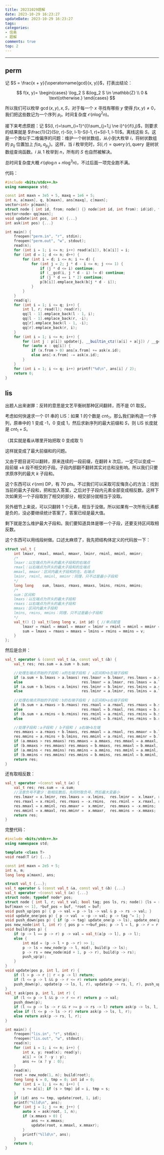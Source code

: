```yaml
---
title: 20231029题解
date: 2023-10-29 16:23:27
updateDate: 2023-10-29 16:23:27
tags:
categories:
- 信奥
- 题解
comments: true
top: 2
---
```


---
<!--more-->

## perm

记 $S = \frac{x + y}{\operatorname{gcd}(x, y)}$，打表出结论：

$$
f(x, y)=
    \begin{cases}
    \log_2 S &\log_2 S \in \mathbb{Z} \\
    0 & \text{otherwise.}
    \end{cases}
$$

所以我们可以枚举 $\operatorname{gcd}(x, y),x,S$，对于每一个 $x$ 寻找有哪些 $y$ 使得 $f(x, y) \ne 0$，我们把这些数记为一个序列 $p_i$。时间复杂度 $\mathcal{O}(n\log^2{n})$。

接下来考虑原题：记 $S(l, r)=\sum_{i=1}^{l}\sum_{j=1,j \ne i}^{r}f(i,j)$，则要求的结果就是 $\frac{1}{2}(S(r, r)-S(r, l-1)-S(l-1, r)+S(l-1, l-1))$。离线这些 $S$。这是一个类似于二维偏序的问题：维护一个树状数组，从小到大枚举 $i$，将树状数组的 $p_{ij}$ 位置加上 $f(a_i, a_{p_{ij}})$。这样，当 $i$ 枚举完时，$S(i, r)=\operatorname{query}(r),\operatorname{query}$ 是树状数组查询函数。$i$ 从 1 枚举到 $n$，所有的 $S$ 也自然被解决。

总时间复杂度大概 $\mathcal{O}(q \log n + n \log^3 n)$，不过后面一项完全跑不满。

代码：

```cpp
#include <bits/stdc++.h>
using namespace std;

const int maxn = 3e5 + 5, maxq = 1e6 + 5;
int n, a[maxn], q, b[maxn], ans[maxq], c[maxn];
vector<int> p[maxn];
struct node { int id, from; node() {} node(int id, int from): id(id), from(from) {}};
vector<node> qq[maxn];
void update(int pos, int x) {...}
int ask(int pos) {...}

int main() {
    freopen("perm.in", "r", stdin);
    freopen("perm.out", "w", stdout);
    read(n);
    for (int i = 1; i <= n; i++) read(a[i]), b[a[i]] = i;
    for (int d = 1; d <= n; d++) {
        for (int i = d; i <= n; i += d) {
            for (int j = 2; j * d - i <= n; j <<= 1) {
                if (j * d <= i) continue;
                if (__gcd(i, j * d - i) != d) continue;
                if (j * d == i * 2) continue;
                p[b[i]].emplace_back(b[j * d - i]);
            }
        }
    }
    read(q);
    for (int i = 1; i <= q; i++) {
        int l, r; read(l); read(r);
        qq[l - 1].emplace_back(l - 1, i);
        qq[l - 1].emplace_back(r, -i);
        qq[r].emplace_back(l - 1, -i);
        qq[r].emplace_back(r, i);
    }
    for (int i = 1; i <= n; i++) {
        for (int j : p[i]) update(j, __builtin_ctz((a[i] + a[j]) / __gcd(a[i], a[j])));
        for (auto x : qq[i]) {
            if (x.from > 0) ans[x.from] += ask(x.id);
            else ans[-x.from] -= ask(x.id);
        }
    }
    for (int i = 1; i <= q; i++) printf("%d\n", ans[i] / 2);
    return 0;
}
```

## lis

出题人出来谢罪：反转的意思是文艺平衡树那种区间翻转，而不是 01 取反。

考虑如何快速求一个 01 串的 LIS：如果 1 的个数是 $cnt_1$，那么我们新构造一个序列，原串中的 1 变成 -1，0 变成 1，然后求新序列的最大前缀和 $S$，则 LIS 长度就是 $cnt_1 + S$。

（其实就是看从哪里开始把取 0 变成取 1）

这样就变成了最大前缀和的问题。

又由于题目说可以翻转，原来连续的一段前缀，在翻转 $k$ 次后，一定可以变成一段前缀 +$k$ 段不相交的子段。子段内部翻不翻转其实对总和没影响。所以我们只要求原序列的最大 $k$ 子段和。

这个东西可以 $\mathcal{O}(nm)$ DP，有 70 pts。不过我们可以采取可反悔贪心的方法：找到当前的最大子段和，把和加入答案，之后对于子段内元素全部变成相反数。这样下次如果另一个子段取到了相交的部分，相交部分就相当于没取。

另外细节上来说，可以只翻转 1 个元素，相当于没做。所以如果有一次所有元素都是负的，没必要继续统计答案了，答案已经是最大值。

剩下就是怎么维护最大子段和。我们要知道具体是哪一个子段，还要支持区间取相反数。

这个东西可以用线段树做。口述太麻烦了，我先把结构体定义的代码放一下：

```cpp
struct val_t { 
    int lmaxr, rmaxl, mmaxl, mmaxr, lminr, rminl, mminl, mminr; 
    /*
    lmaxr：以左端点为开头的最大子段和的右端点
    rmaxl：以右端点为开头的最大子段和的左端点
    mmaxl, mmaxr：区间内最大子段和的左、右端点
    lminr, rminl, mminl, mminr：同理，只不过是最小子段和
    */
    long long    sum, lmaxs, rmaxs, mmaxs, lmins, rmins, mmins; 
    /*
    sum：区间和
    lmaxs：以左端点为开头的最大子段和
    rmaxs：以右端点为开头的最大子段和
    mmaxs：区间内最大子段和
    lmins, rmins, mmins：同理，只不过是最小子段和
    */
    val_t() {} val_t(long long v, int id) { //单点赋值
        lmaxr = rmaxl = mmaxl = mmaxr = lminr = rminl = mminl = mminr = id;
        sum = lmaxs = rmaxs = mmaxs = lmins = rmins = mmins = v;
    }
};
```

然后是合并：

```cpp
val_t operator & (const val_t &a, const val_t &b) {
    val_t res; res.sum = a.sum + b.sum;

    //处理左端点开始的子段和：a的左端子段和 / a区间和+b左端子段和
    if (a.sum + b.lmaxs > a.lmaxs) res.lmaxr = b.lmaxr, res.lmaxs = a.sum + b.lmaxs;
    else                           res.lmaxr = a.lmaxr, res.lmaxs = a.lmaxs;
    if (a.sum + b.lmins < a.lmins) res.lminr = b.lminr, res.lmins = a.sum + b.lmins;
    else                           res.lminr = a.lminr, res.lmins = a.lmins;
    
    //处理右端点开始的子段和：b的右端子段和 / b区间和+a右端子段和
    if (b.sum + a.rmaxs > b.rmaxs) res.rmaxl = a.rmaxl, res.rmaxs = b.sum + a.rmaxs;
    else                           res.rmaxl = b.rmaxl, res.rmaxs = b.rmaxs;
    if (b.sum + a.rmins < b.rmins) res.rminl = a.rminl, res.rmins = b.sum + a.rmins;
    else                           res.rminl = b.rminl, res.rmins = b.rmins;

    //处理子段和：a子段和 / b子段和 / a右端+b左端
    res.mmaxs = a.rmaxs + b.lmaxs, res.mmaxl = a.rmaxl, res.mmaxr = b.lmaxr;
    res.mmins = a.rmins + b.lmins, res.mminl = a.rminl, res.mminr = b.lminr;
    if (a.mmaxs > res.mmaxs) res.mmaxs = a.mmaxs, res.mmaxl = a.mmaxl, res.mmaxr = a.mmaxr;
    if (b.mmaxs > res.mmaxs) res.mmaxs = b.mmaxs, res.mmaxl = b.mmaxl, res.mmaxr = b.mmaxr;
    if (a.mmins < res.mmins) res.mmins = a.mmins, res.mminl = a.mminl, res.mminr = a.mminr;
    if (b.mmins < res.mmins) res.mmins = b.mmins, res.mminl = b.mminl, res.mminr = b.mminr;
    return res;
}
```

还有取相反数：

```cpp
val_t operator ~(const val_t &x) {
    val_t res; res.sum = -x.sum; 
    //注意负号不要少：取相反数后，先同时取负号，然后最大变最小
    res.lmaxr = x.lminr, res.lmaxs = -x.lmins,  res.lminr =  x.lmaxr, res.lmins = -x.lmaxs;
    res.rmaxl = x.rminl, res.rmaxs = -x.rmins,  res.rminl =  x.rmaxl, res.rmins = -x.rmaxs;
    res.mmaxl = x.mminl, res.mmaxr =  x.mminr,  res.mmaxs = -x.mmins;
    res.mminl = x.mmaxl, res.mminr =  x.mmaxr,  res.mmins = -x.mmaxs;
    return res;
}
```

完整代码：

```cpp
#include <bits/stdc++.h>
using namespace std;

template <class T>
void read(T &r) {...}

const int maxn = 2e5 + 5;
int n, m;
long long a[maxn], ans;

struct val_t {...};
val_t operator & (const val_t &a, const val_t &b) {...}
val_t operator ~(const val_t &x) {...}
struct node; typedef node* pos;
struct node { int l, r; val_t val; bool tag; pos ls, rs; node() {ls = rs = this;}}
buf[maxn << 1], *buf_pos = buf, *root = buf;
void push_up(pos p) { p -> val = p -> ls -> val & p -> rs -> val; }
void update_one(pos p) { p -> val  = ~p -> val; p -> tag ^= 1; }
void push_down(pos p) { if (p -> tag) update_one(p -> ls), update_one(p -> rs), p -> tag = false; }
pos new_node(int l, int r) { pos p = ++buf_pos; p -> l = l, p -> r = r, p -> ls = p -> rs = buf; return p; }
void build(pos p) { 
    if (p -> l == p -> r) p -> val = val_t(a[p -> l], p -> l);
    else {
        int mid = (p -> l + p -> r) >> 1;
        p -> ls = new_node(p -> l, mid), build(p -> ls);
        p -> rs = new_node(mid + 1, p -> r), build(p -> rs);
        push_up(p);
    }
}
void update(pos p, int l, int r) {
    if (l > p -> r || r < p -> l) return;
    if (l <= p -> l && p -> r <= r) return update_one(p);
    push_down(p), update(p -> ls, l, r), update(p -> rs, l, r), push_up(p);
}
val_t ask(pos p, int l, int r) {
    if (l <= p -> l && p -> r <= r) return p -> val;
    push_down(p);
    if (l <= p -> ls -> r && r >= p -> rs -> l) return ask(p -> ls, l, r) & ask(p -> rs, l, r);
    else if (l <= p -> ls -> r) return ask(p -> ls, l, r);
    else return ask(p -> rs, l, r);
}

int main() {
    freopen("lis.in", "r", stdin);
    freopen("lis.out", "w", stdout);
    read(n);
    for (int i = 1; i <= n; i++) {
        int x, y; read(x); read(y);
        a[i] = (x ? -y : y);
        ans += (x ? y : 0);
    }
    read(m);
    root = new_node(1, n); build(root);
    long long s = 0, tmp = 0; int id = 0;
    for (int i = 1; i <= n; i++) {
        s += a[i]; if (s > tmp) id = i, tmp = s;
    }
    if (id) ans += tmp, update(root, 1, id);
    printf("%lld\n", ans);
    for (int j = 1; j <= m; j++) {
        auto x = ask(root, 1, n);
        if (x.mmaxs > 0) {
            ans += x.mmaxs;
            update(root, x.mmaxl, x.mmaxr);
        }
        printf("%lld\n", ans);
    }
    return 0;
}
```